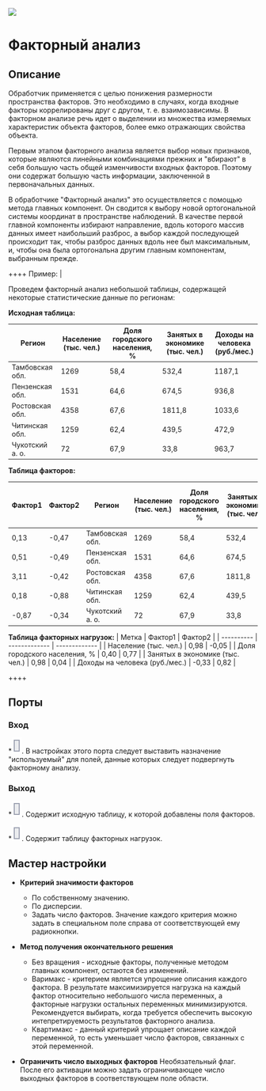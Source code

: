 ![ ](/app/icons/component_18/component_default-07.svg)
# Факторный анализ

## Описание
Обработчик применяется с целью понижения размерности пространства факторов. Это необходимо в случаях, когда входные факторы коррелированы друг с другом, т. е. взаимозависимы. В факторном анализе речь идет о выделении из множества измеряемых характеристик объекта факторов, более емко отражающих свойства объекта.

Первым этапом факторного анализа является выбор новых признаков, которые являются линейными комбинациями прежних и "вбирают" в себя большую часть общей изменчивости входных факторов. Поэтому они содержат большую часть информации, заключенной в первоначальных данных. 

В обработчике "Факторный анализ" это осуществляется с помощью метода главных компонент. Он сводится к выбору новой ортогональной системы координат в пространстве наблюдений. В качестве первой главной компоненты избирают направление, вдоль которого массив данных имеет наибольший разброс, а выбор каждой последующей происходит так, чтобы разброс данных вдоль нее был максимальным, и, чтобы она была ортогональна другим главным компонентам, выбранным прежде.


++++  Пример:  |

Проведем факторный анализ небольшой таблицы, содержащей некоторые статистические данные по регионам:

**Исходная таблица:**

 | Регион                 | Население (тыс. чел.) | Доля городского населения, % | Занятых в экономике  (тыс. чел.) | Доходы на человека (руб./мес.) | 
 | ------------                 | ------------------------------------ | --------------------------------------------------- | ------------------------------------------------------- | ---------------------------------------------------- | 
 | Тамбовская обл. | 1269                                 | 58,4                                                | 532,4                                                   | 1187,1                                               | 
 | Пензенская обл. | 1531                                 | 64,6                                                | 674,5                                                   | 936,8                                                | 
 | Ростовская обл. | 4358                                 | 67,6                                                | 1811,8                                                  | 1033,6                                               | 
 | Читинская обл.   | 1259                                 | 62,4                                                | 439,5                                                   | 472,9                                                | 
 | Чукотский а. о.   | 72                                   | 67,9                                                | 33,8                                                    | 963,7                                                | 


**Таблица факторов:**

 | Фактор1 | Фактор2 | Регион                 | Население (тыс. чел.) | Доля городского населения, % | Занятых в экономике (тыс. чел.) | Доходы на человека (руб./мес.) | 
 | ------------- | ------------- | ------------                 | ------------------------------------ | --------------------------------------------------- | ------------------------------------------------------ | ---------------------------------------------------- | 
 | 0,13          | -0,47         | Тамбовская обл. | 1269                                 | 58,4                                                | 532,4                                                  | 1187,1                                               | 
 | 0,51          | -0,49         | Пензенская обл. | 1531                                 | 64,6                                                | 674,5                                                  | 936,8                                                | 
 | 3,11          | -0,42         | Ростовская обл. | 4358                                 | 67,6                                                | 1811,8                                                 | 1033,6                                               | 
 | 0,18          | -0,88         | Читинская обл.   | 1259                                 | 62,4                                                | 439,5                                                  | 472,9                                                | 
 | -0,87         | -0,34         | Чукотский а. о.   | 72                                   | 67,9                                                | 33,8                                                   | 963,7                                                | 

**Таблица факторных нагрузок:**
 | Метка                                             | Фактор1 | Фактор2 | 
 | ----------                                             | ------------- | ------------- | 
 | Население (тыс. чел.)                   | 0,98          | -0,05         | 
 | Доля городского населения, %    | 0,40          | 0,77          | 
 | Занятых в экономике (тыс. чел.) | 0,98          | 0,04          | 
 | Доходы на человека (руб./мес.)   | -0,33         | 0,82          | 

++++

## Порты

### Вход

   *![](/media/app/icons/ports/input_table_inactive.svg). В настройках этого порта следует выставить назначение "используемый" для полей, данные которых следует подвергнуть факторному анализу.

### Выход

   *![](/media/app/icons/ports/output_table_inactive.svg). Содержит исходную таблицу, к которой добавлены поля факторов.  

   *![](/media/app/icons/ports/output_table_inactive.svg). Содержит таблицу факторных нагрузок.  

## Мастер настройки


*  **Критерий значимости факторов** 
    * По собственному значению.
    * По дисперсии.
    * Задать число факторов.
Значение каждого критерия можно задать в специальном поле справа от соответствующей ему радиокнопки.

*  **Метод получения окончательного решения**
    * Без вращения - исходные факторы, полученные методом главных компонент, остаются без изменений.
    * Варимакс - критерием является упрощение описания каждого фактора. В результате максимизируется нагрузка на каждый фактор относительно небольшого числа переменных, а факторные нагрузки остальных переменных минимизируются. Рекомендуется выбирать, когда требуется обеспечить высокую интепретируемость результатов факторного анализа.
    * Квартимакс - данный критерий упрощает описание каждой переменной, то есть уменьшает число факторов, связанных с этой переменной.

*  **Ограничить число выходных факторов** 
Необязательный флаг. После его активации можно задать ограничивающее число выходных факторов в соответствующем поле области.


